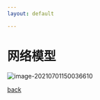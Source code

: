 ```yaml
---
layout: default

---
```


# 网络模型

![image-20210701150036610](/Users/yingyuhang/Desktop/Blog/PaOMiAnZuiS.github.io/resource/img/internet-model.png)

[back](./)
